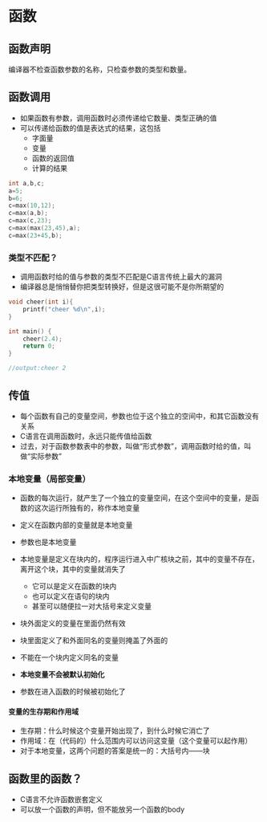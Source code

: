 # 函数

## 函数声明

编译器不检查函数参数的名称，只检查参数的类型和数量。

## 函数调用

* 如果函数有参数，调用函数时必须传递给它数量、类型正确的值
* 可以传递给函数的值是表达式的结果，这包括
  * 字面量
  * 变量
  * 函数的返回值
  * 计算的结果

```c
int a,b,c;
a=5;
b=6;
c=max(10,12);
c=max(a,b);
c=max(c,23);
c=max(max(23,45),a);
c=max(23+45,b);
```

### 类型不匹配？

* 调用函数时给的值与参数的类型不匹配是C语言传统上最大的漏洞
* 编译器总是悄悄替你把类型转换好，但是这很可能不是你所期望的

```c
void cheer(int i){
    printf("cheer %d\n",i);
}

int main() {
    cheer(2.4);
    return 0;
}

//output:cheer 2
```

## 传值

* 每个函数有自己的变量空间，参数也位于这个独立的空间中，和其它函数没有关系
* C语言在调用函数时，永远只能传值给函数
* 过去，对于函数参数表中的参数，叫做“形式参数”，调用函数时给的值，叫做“实际参数”

### 本地变量（局部变量）

* 函数的每次运行，就产生了一个独立的变量空间，在这个空间中的变量，是函数的这次运行所独有的，称作本地变量
* 定义在函数内部的变量就是本地变量
* 参数也是本地变量
* 本地变量是定义在块内的，程序运行进入中广核块之前，其中的变量不存在，离开这个块，其中的变量就消失了
  * 它可以是定义在函数的块内
  * 也可以定义在语句的块内
  * 甚至可以随便拉一对大括号来定义变量

* 块外面定义的变量在里面仍然有效
* 块里面定义了和外面同名的变量则掩盖了外面的
* 不能在一个块内定义同名的变量
* **本地变量不会被默认初始化**
* 参数在进入函数的时候被初始化了

#### 变量的生存期和作用域

* 生存期：什么时候这个变量开始出现了，到什么时候它消亡了
* 作用域：在（代码的）什么范围内可以访问这变量（这个变量可以起作用）
* 对于本地变量，这两个问题的答案是统一的：大括号内——块

## 函数里的函数？

* C语言不允许函数嵌套定义
* 可以放一个函数的声明，但不能放另一个函数的body
